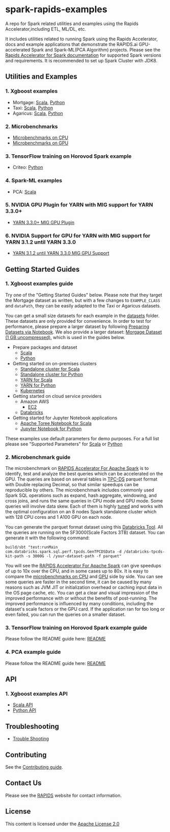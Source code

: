# spark-rapids-examples

A repo for Spark related utilities and examples using the Rapids Accelerator,including ETL, ML/DL, etc.

It includes utilities related to running Spark using the Rapids Accelerator, docs and example applications that
demonstrate the RAPIDS.ai GPU-accelerated Spark and Spark-ML(PCA Algorithm) projects.
Please see the [Rapids Accelerator for Spark documentation](https://nvidia.github.io/spark-rapids/Getting-Started/) for supported
Spark versions and requirements. It is recommended to set up Spark Cluster with JDK8.

## Utilities and Examples

### 1. Xgboost examples

- Mortgage: [Scala](/examples/mortgage/scala/src/com/nvidia/spark/examples/mortgage), [Python](/examples/mortgage/python/com/nvidia/spark/examples/mortgage)
- Taxi: [Scala](/examples/taxi/scala/src/com/nvidia/spark/examples/taxi), [Python](/examples/taxi/python/com/nvidia/spark/examples/taxi)
- Agaricus: [Scala](/examples/agaricus/scala/src/com/nvidia/spark/examples/agaricus), [Python](/examples/agaricus/python/com/nvidia/spark/examples/agaricus)

### 2. Microbenchmarks

- [Microbenchmarks on CPU](/examples/micro-benchmarks/notebooks/micro-benchmarks-cpu.ipynb)
- [Microbenchmarks on GPU](/examples/micro-benchmarks/notebooks/micro-benchmarks-gpu.ipynb)

### 3. TensorFlow training on Horovod Spark example

- Criteo: [Python](/examples/criteo_train/criteo_keras.py)

### 4. Spark-ML examples
- PCA: [Scala](/examples/pca)

### 5. NVIDIA GPU Plugin for YARN with MIG support for YARN 3.3.0+
- [YARN 3.3.0+ MIG GPU Plugin](hadoop/device-plugins/gpu-mig)

### 6. NVIDIA Support for GPU for YARN with MIG support for YARN 3.1.2 until YARN 3.3.0
- [YARN 3.1.2 until YARN 3.3.0 MIG GPU Support](hadoop/resource-types/gpu-mig)

## Getting Started Guides

### 1. Xgboost examples guide

Try one of the "Getting Started Guides" below. Please note that they target the Mortgage dataset as written, 
but with a few changes to `EXAMPLE_CLASS` and `dataPath`, they can be easily adapted to the Taxi or Agaricus datasets.

You can get a small size datasets for each example in the [datasets](/datasets) folder. 
These datasets are only provided for convenience. In order to test for performance, 
please prepare a larger dataset by following [Preparing Datasets via Notebook](/datasets/preparing_datasets.md). 
We also provide a larger dataset: [Morgage Dataset (1 GB uncompressed)](https://rapidsai-data.s3.us-east-2.amazonaws.com/spark/mortgage.zip), 
which is used in the guides below.

- Prepare packages and dataset
    - [Scala](/docs/get-started/xgboost-examples/prepare-package-data/preparation-scala.md)
    - [Python](/docs/get-started/xgboost-examples/prepare-package-data/preparation-python.md)
- Getting started on on-premises clusters
    - [Standalone cluster for Scala](/docs/get-started/xgboost-examples/on-prem-cluster/standalone-scala.md)
    - [Standalone cluster for Python](/docs/get-started/xgboost-examples/on-prem-cluster/standalone-python.md)
    - [YARN for Scala](/docs/get-started/xgboost-examples/on-prem-cluster/yarn-scala.md)
    - [YARN for Python](/docs/get-started/xgboost-examples/on-prem-cluster/yarn-python.md)
    - [Kubernetes](/docs/get-started/xgboost-examples/on-prem-cluster/kubernetes.md)
- Getting started on cloud service providers
    - Amazon AWS
        - [EC2](/docs/get-started/xgboost-examples/csp/aws/ec2.md)
    - [Databricks](/docs/get-started/xgboost-examples/csp/databricks/databricks.md)
- Getting started for Jupyter Notebook applications
    - [Apache Toree Notebook for Scala](/docs/get-started/xgboost-examples/notebook/toree.md)
    - [Jupyter Notebook for Python](/docs/get-started/xgboost-examples/notebook/python-notebook.md)

These examples use default parameters for demo purposes. For a full list please see "Supported Parameters" 
for [Scala](/examples/app-parameters/supported_xgboost_parameters_scala.md) 
or [Python](/examples/app-parameters/supported_xgboost_parameters_python.md)

### 2. Microbenchmark guide

The microbenchmark on [RAPIDS Accelerator For Apache Spark](https://nvidia.github.io/spark-rapids/) is to identify, 
test and analyze the best queries which can be accelerated on the GPU. 
The queries are based on several tables in [TPC-DS](http://www.tpc.org/tpcds/) parquet format with Double replacing Decimal,
so that similar speedups can be reproducible by others.
The microbenchmark includes commonly used Spark SQL operations such as expand, hash aggregate, windowing, and cross joins,
and runs the same queries in CPU mode and GPU mode. Some queries will involve data skew.
Each of them is highly [tuned](https://nvidia.github.io/spark-rapids/docs/tuning-guide.html) and works with the optimal configuration
on an 8 nodes Spark standalone cluster which with 128 CPU cores and 1 A100 GPU on each node. 

You can generate the parquet format dataset using this [Databricks Tool](https://github.com/databricks/spark-sql-perf).
All the queries are running on the SF3000(Scale Factors 3TB) dataset. You can generate it with the following command:
```
build/sbt "test:runMain com.databricks.spark.sql.perf.tpcds.GenTPCDSData -d /databricks-tpcds-kit-path -s 3000G -l /your-dataset-path -f parquet"
```
You will see the [RAPIDS Accelerator For Apache Spark](https://nvidia.github.io/spark-rapids/) can give speedups of up to 10x over the CPU, and in some cases up to 80x.
It is easy to compare the [microbenchmarks on CPU](/examples/micro-benchmarks/notebooks/micro-benchmarks-cpu.ipynb) and [GPU](/examples/micro-benchmarks/notebooks/micro-benchmarks-gpu.ipynb) side by side.
You can see some queries are faster in the second time, it can be caused by many reasons such as JVM JIT or initialization overhead or caching input data in the OS page cache, etc.
You can get a clear and visual impression of the improved performance with or without the benefits of post-running.
The improved performance is influenced by many conditions, including the dataset's scale factors or the GPU card.
If the application ran for too long or even failed, you can run the queries on a smaller dataset.

### 3. TensorFlow training on Horovod Spark example guide

Please follow the README guide here: [README](examples/criteo_train/README.md)

### 4. PCA example guide
Please follow the README guide here: [README](/examples/pca/README.md)

## API
### 1. Xgboost examples API

- [Scala API](/docs/api-docs/xgboost-examples-api-docs/scala.md)
- [Python API](/docs/api-docs/xgboost-examples-api-docs/python.md)

## Troubleshooting
- [Trouble Shooting](/docs/trouble-shooting/xgboost-examples-trouble-shooting.md)

## Contributing
See the [Contributing guide](CONTRIBUTING.md).

## Contact Us

Please see the [RAPIDS](https://rapids.ai/community.html) website for contact information.

## License

This content is licensed under the [Apache License 2.0](/LICENSE)
